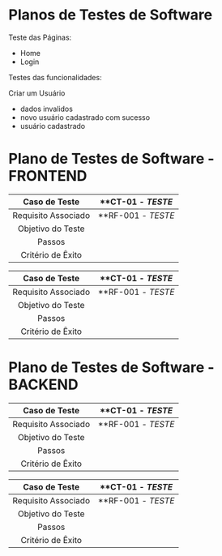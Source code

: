 # Planos de Testes de Software

Teste das Páginas:
- Home
- Login
  
Testes das funcionalidades:

Criar um Usuário 
 - dados invalidos
 - novo usuário cadastrado com sucesso
 - usuário cadastrado


# Plano de Testes de Software - FRONTEND
 
| **Caso de Teste** 	| **CT-01 - *TESTE* 	|
|:---:	|:---:	|
|	Requisito Associado 	| **RF-001 -	*TESTE* |
| Objetivo do Teste 	|   |
| Passos 	| |
|Critério de Êxito |  |

| **Caso de Teste** 	| **CT-01 - *TESTE* 	|
|:---:	|:---:	|
|	Requisito Associado 	| **RF-001 -	*TESTE* |
| Objetivo do Teste 	|   |
| Passos 	| |
|Critério de Êxito |  |

# Plano de Testes de Software - BACKEND

| **Caso de Teste** 	| **CT-01 - *TESTE* 	|
|:---:	|:---:	|
|	Requisito Associado 	| **RF-001 -	*TESTE* |
| Objetivo do Teste 	|   |
| Passos 	| |
|Critério de Êxito |  |

| **Caso de Teste** 	| **CT-01 - *TESTE* 	|
|:---:	|:---:	|
|	Requisito Associado 	| **RF-001 -	*TESTE* |
| Objetivo do Teste 	|   |
| Passos 	| |
|Critério de Êxito |  |
